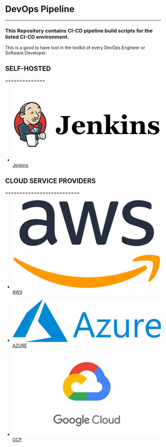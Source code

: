 # DevOps Pipeline
-----------------

### This Repository contains CI-CD pipeline build scripts for the listed CI-CD environment. 
This is a good to have tool in the toolkit of every DevOps Engineer or Software Developer.

## SELF-HOSTED
==============

+ ![alt-text-jenkins][jenkins-logo]  [Jenkins](https://github.com/iankiku/DevOps-pipeline/tree/jenkins)
<!-- #link of image -->
[jenkins-logo]: https://github.com/iankiku/DevOps-pipeline/blob/main/img/jenkins.png "JENKINS"

## CLOUD SERVICE PROVIDERS
==========================

+ ![alt-text-aws][aws-logo]  [AWS](https://github.com/iankiku/DevOps-pipeline/tree/aws-pipeline)

<!-- #AWS LOGO -->
[aws-logo]: https://github.com/iankiku/DevOps-pipeline/blob/main/img/aws.png "AWS"

+ ![alt-text-azure][azure-logo]  [AZURE](https://github.com/iankiku/DevOps-pipeline/tree/azure-pipeline)
<!-- #Azure LOGO -->
[azure-logo]: https://github.com/iankiku/DevOps-pipeline/blob/main/img/azure.png "AZURE"

+ ![alt-text-gcp][gcp-logo]  [GCP](https://github.com/iankiku/DevOps-pipeline/tree/google-cloud-pipeline)
<!-- #GCP LOGO -->
[gcp-logo]: https://github.com/iankiku/DevOps-pipeline/blob/main/img/gcp.png "GCP"
